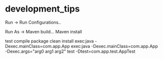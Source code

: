 # development_tips

Run -> Run Configurations..

Run As -> Maven build...
	  Maven install

test
compile
package
clean install
exec:java -Dexec.mainClass=com.app.App
exec:java -Dexec.mainClass=com.app.App -Dexec.args="arg0 arg1 arg2"
test -Dtest=com.app.test.AppTest
